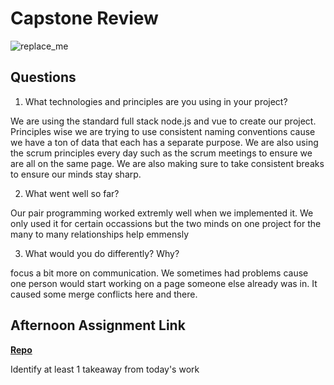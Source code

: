 # Capstone Review

![replace_me](https://codeworks.blob.core.windows.net/public/assets/img/illustrations/placeholder.svg)

## Questions

1. What technologies and principles are you using in your project?

We are using the standard full stack node.js and vue to create our project. Principles wise we are trying to use consistent naming conventions cause we have a ton of data that each has a separate purpose. We are also using the scrum principles every day such as the scrum meetings to ensure we are all on the same page. We are also making sure to take consistent breaks to ensure our minds stay sharp. 

2. What went well so far?

Our pair programming worked extremly well when we implemented it. We only used it for certain occassions but the two minds on one project for the many to many relationships help emmensly

3. What would you do differently? Why?

focus a bit more on communication. We sometimes had problems cause one person would start working on a page someone else already was in. It caused some merge conflicts here and there. 
## Afternoon Assignment Link

**[Repo](https://github.com/IsaacDuff/<ASSIGNMENT_REPO>)**

Identify at least 1 takeaway from today's work
